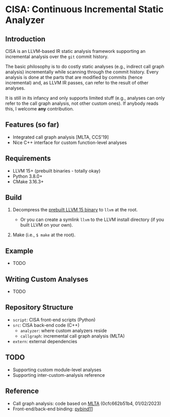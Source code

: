 # CISA: Continuous Incremental Static Analyzer

## Introduction

CISA is an LLVM-based IR static analysis framework supporting an incremental analysis over
the `git` commit history.

The basic philosophy is to do costly static analyses (e.g., indirect call graph
analysis) incrementally while scanning through the commit history. Every analysis is
done at the parts that are modified by commits (hence incremental) and, as LLVM IR passes,
can refer to the result of other analyses.

It is still in its infancy and only supports limited stuff (e.g., analyses can only refer
to the call graph analysis, not other custom ones). If anybody reads this, 
I welcome **any** contribution.

## Features (so far)

 * Integrated call graph analysis [MLTA, CCS'19]
 * Nice C++ interface for custom function-level analyses

## Requirements

 * LLVM 15+ (prebuilt binaries - totally okay)
 * Python 3.8.0+
 * CMake 3.16.3+

## Build

 1. Decompress the [prebuilt LLVM 15 binary](https://releases.llvm.org/download.html) to `llvm` at the root.
    - Or you can create a symlink `llvm` to the LLVM install directory (if you built LLVM on your own).

 2. Make (i.e., `$ make` at the root).

## Example 

 * TODO

## Writing Custom Analyses

 * TODO

## Repository Structure

 * `script`: CISA front-end scripts (Python)
 * `src`: CISA back-end code (C++)
   - `analyzer`: where custom analyzers reside 
   - `callgraph`: incremental call graph analysis (MLTA)
 * `extern`: external dependencies

## TODO

 * Supporting custom module-level analyses
 * Supporting inter-custom-analysis reference

## Reference

 * Call graph analysis: code based on [MLTA](https://github.com/umnsec/mlta)
   (0cfc662b51b4, 01/02/2023)
 * Front-end/back-end binding: [pybind11](https://github.com/pybind/pybind11)
